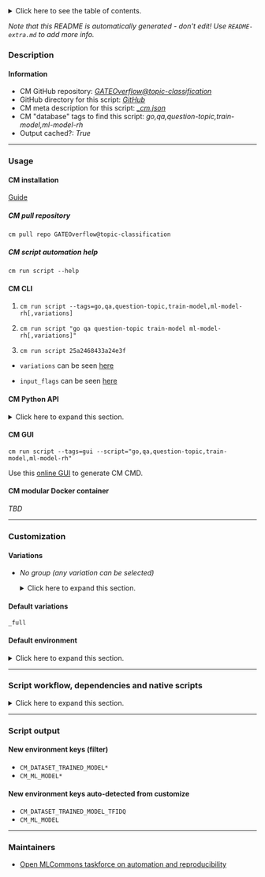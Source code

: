 <details>
<summary>Click here to see the table of contents.</summary>

* [Description](#description)
* [Information](#information)
* [Usage](#usage)
  * [ CM installation](#cm-installation)
  * [ CM script automation help](#cm-script-automation-help)
  * [ CM CLI](#cm-cli)
  * [ CM Python API](#cm-python-api)
  * [ CM GUI](#cm-gui)
  * [ CM modular Docker container](#cm-modular-docker-container)
* [Customization](#customization)
  * [ Variations](#variations)
  * [ Default environment](#default-environment)
* [Script workflow, dependencies and native scripts](#script-workflow-dependencies-and-native-scripts)
* [Script output](#script-output)
* [New environment keys (filter)](#new-environment-keys-(filter))
* [New environment keys auto-detected from customize](#new-environment-keys-auto-detected-from-customize)
* [Maintainers](#maintainers)

</details>

*Note that this README is automatically generated - don't edit! Use `README-extra.md` to add more info.*

### Description

#### Information

* CM GitHub repository: *[GATEOverflow@topic-classification](https://github.com/GATEOverflow/topic-classification/tree/master)*
* GitHub directory for this script: *[GitHub](https://github.com/GATEOverflow/topic-classification/tree/master/script/train-ml-model-question-classification-rh)*
* CM meta description for this script: *[_cm.json](_cm.json)*
* CM "database" tags to find this script: *go,qa,question-topic,train-model,ml-model-rh*
* Output cached?: *True*
___
### Usage

#### CM installation

[Guide](https://github.com/mlcommons/ck/blob/master/docs/installation.md)

##### CM pull repository

```cm pull repo GATEOverflow@topic-classification```

##### CM script automation help

```cm run script --help```

#### CM CLI

1. `cm run script --tags=go,qa,question-topic,train-model,ml-model-rh[,variations] `

2. `cm run script "go qa question-topic train-model ml-model-rh[,variations]" `

3. `cm run script 25a2468433a24e3f `

* `variations` can be seen [here](#variations)

* `input_flags` can be seen [here](#script-flags-mapped-to-environment)

#### CM Python API

<details>
<summary>Click here to expand this section.</summary>

```python

import cmind

r = cmind.access({'action':'run'
                  'automation':'script',
                  'tags':'go,qa,question-topic,train-model,ml-model-rh'
                  'out':'con',
                  ...
                  (other input keys for this script)
                  ...
                 })

if r['return']>0:
    print (r['error'])

```

</details>


#### CM GUI

```cm run script --tags=gui --script="go,qa,question-topic,train-model,ml-model-rh"```

Use this [online GUI](https://cKnowledge.org/cm-gui/?tags=go,qa,question-topic,train-model,ml-model-rh) to generate CM CMD.

#### CM modular Docker container

*TBD*

___
### Customization


#### Variations

  * *No group (any variation can be selected)*
    <details>
    <summary>Click here to expand this section.</summary>

    * `_cse-1`
      - Environment variables:
        - *CM_DATASET_DEPARTMENT*: `cse`
        - *CM_DATASET_SIZE*: `1`
      - Workflow:
    * `_cse-500`
      - Environment variables:
        - *CM_DATASET_DEPARTMENT*: `cse`
        - *CM_DATASET_SIZE*: `500`
      - Workflow:
    * `_cse-full`
      - Environment variables:
        - *CM_DATASET_DEPARTMENT*: `cse`
        - *CM_DATASET_SIZE*: `1000`
        - *CM_IMAGENET_FULL*: `yes`
      - Workflow:
    * **`_full`** (default)
      - Environment variables:
        - *CM_DATASET_SIZE*: `1000`
        - *CM_DATASET_VER*: `2022`
        - *CM_IMAGENET_FULL*: `yes`
      - Workflow:

    </details>


#### Default variations

`_full`
#### Default environment

<details>
<summary>Click here to expand this section.</summary>

These keys can be updated via `--env.KEY=VALUE` or `env` dictionary in `@input.json` or using script flags.


</details>

___
### Script workflow, dependencies and native scripts

<details>
<summary>Click here to expand this section.</summary>

  1. ***Read "deps" on other CM scripts from [meta](https://github.com/GATEOverflow/topic-classification/tree/master/script/train-ml-model-question-classification-rh/_cm.json)***
     * get,python3
       * CM names: `--adr.['python', 'python3']...`
       - CM script: [get-python3](https://github.com/mlcommons/ck/tree/master/cm-mlops/script/get-python3)
     * get,dataset,original,question-topic,go
       - CM script: [get-dataset-question-topic-go](https://github.com/GATEOverflow/topic-classification/tree/master/script/get-dataset-question-topic-go)
     * get,preprocessed,dataset,go,qa,question-topic
       - CM script: [get-preprocessed-dataset-question-topic-go/](https://github.com/GATEOverflow/topic-classification/tree/master/script/get-preprocessed-dataset-question-topic-go/)
  1. ***Run "preprocess" function from [customize.py](https://github.com/GATEOverflow/topic-classification/tree/master/script/train-ml-model-question-classification-rh/customize.py)***
  1. Read "prehook_deps" on other CM scripts from [meta](https://github.com/GATEOverflow/topic-classification/tree/master/script/train-ml-model-question-classification-rh/_cm.json)
  1. ***Run native script if exists***
     * [run.sh](https://github.com/GATEOverflow/topic-classification/tree/master/script/train-ml-model-question-classification-rh/run.sh)
  1. Read "posthook_deps" on other CM scripts from [meta](https://github.com/GATEOverflow/topic-classification/tree/master/script/train-ml-model-question-classification-rh/_cm.json)
  1. ***Run "postrocess" function from [customize.py](https://github.com/GATEOverflow/topic-classification/tree/master/script/train-ml-model-question-classification-rh/customize.py)***
  1. Read "post_deps" on other CM scripts from [meta](https://github.com/GATEOverflow/topic-classification/tree/master/script/train-ml-model-question-classification-rh/_cm.json)
</details>

___
### Script output
#### New environment keys (filter)

* `CM_DATASET_TRAINED_MODEL*`
* `CM_ML_MODEL*`
#### New environment keys auto-detected from customize

* `CM_DATASET_TRAINED_MODEL_TFIDQ`
* `CM_ML_MODEL`
___
### Maintainers

* [Open MLCommons taskforce on automation and reproducibility](https://github.com/mlcommons/ck/blob/master/docs/taskforce.md)